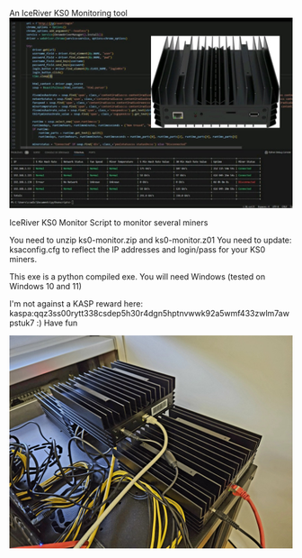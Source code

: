 An IceRiver KS0 Monitoring tool
<img src="k1.jpg">

IceRiver KS0 Monitor Script to monitor several miners

You need to unzip ks0-monitor.zip and ks0-monitor.z01
You need to update: ksaconfig.cfg to reflect the IP addresses and login/pass for your KS0 miners.

This exe is a python compiled exe. You will need Windows (tested on Windows 10 and 11)

I'm not against a KASP reward here: kaspa:qqz3ss00rytt338csdep5h30r4dgn5hptnvwwk92a5wmf433zwlm7awpstuk7 :)
Have fun

<img src="k2.jpg">
